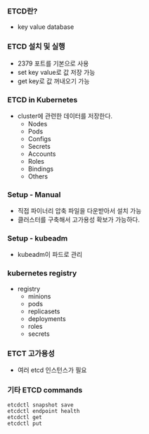 ### ETCD란?
- key value database

### ETCD 설치 및 실행
- 2379 포트를 기본으로 사용
- set key value로 값 저장 가능
- get key로 값 꺼내오기 가능

### ETCD in Kubernetes
- cluster에 관련한 데이터를 저장한다.
  - Nodes
  - Pods
  - Configs
  - Secrets
  - Accounts
  - Roles
  - Bindings
  - Others

### Setup - Manual
- 직접 파이너리 압축 파일을 다운받아서 설치 가능
- 클러스터를 구축해서 고가용성 확보가 가능하다.

### Setup - kubeadm
- kubeadm이 파드로 관리

### kubernetes registry
- registry
  - minions
  - pods
  - replicasets
  - deployments
  - roles
  - secrets

### ETCT 고가용성
- 여러 etcd 인스턴스가 필요

### 기타 ETCD commands
```
etcdctl snapshot save 
etcdctl endpoint health
etcdctl get
etcdctl put
```
